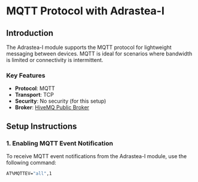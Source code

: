 # MQTT Protocol with Adrastea-I

## Introduction
The Adrastea-I module supports the MQTT protocol for lightweight messaging between devices. MQTT is ideal for scenarios where bandwidth is limited or connectivity is intermittent.

### Key Features
- **Protocol**: MQTT
- **Transport**: TCP
- **Security**: No security (for this setup)
- **Broker**: [HiveMQ Public Broker](http://www.hivemq.com)

## Setup Instructions

### 1. Enabling MQTT Event Notification
To receive MQTT event notifications from the Adrastea-I module, use the following command:

```bash
AT%MQTTEV="all",1

